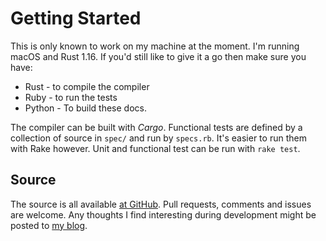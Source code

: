 # Getting Started

This is only known to work on my machine at the moment. I'm running macOS and Rust 1.16. If you'd still like to give it a go then make sure you have:

 * Rust - to compile the compiler
 * Ruby - to run the tests
 * Python - To build these docs.

The compiler can be built with *Cargo*. Functional tests are defined by a collection of source in `spec/` and run by `specs.rb`. It's easier to run them with Rake however. Unit and functional test can be run with `rake test`.

## Source

The source is all available [at GitHub](https://github.com/iwillspeak/ullage). Pull requests, comments and issues are welcome. Any thoughts I find interesting during development might be posted to [my blog](http://willspeak.me/).